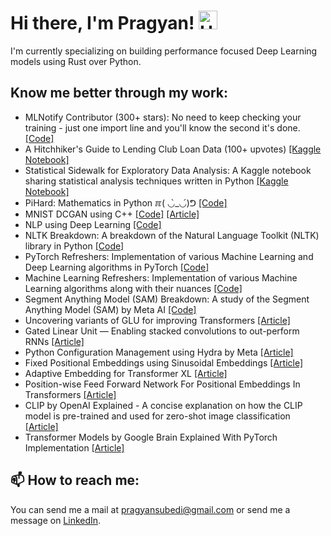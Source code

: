 # Hi there, I'm Pragyan! <img src="https://raw.githubusercontent.com/aemmadi/aemmadi/master/wave.gif" alt="Hello" width="30">

I'm currently specializing on building performance focused Deep Learning models using Rust over Python.

## Know me better through my work:

- MLNotify Contributor (300+ stars): No need to keep checking your training - just one import line and you'll know the second it's done. [[Code]](https://github.com/aporia-ai/mlnotify)
- A Hitchhiker's Guide to Lending Club Loan Data (100+ upvotes) [[Kaggle Notebook]](https://www.kaggle.com/code/pragyanbo/a-hitchhiker-s-guide-to-lending-club-loan-data)
- Statistical Sidewalk for Exploratory Data Analysis: A Kaggle notebook sharing statistical analysis techniques written in Python [[Kaggle Notebook]](https://www.kaggle.com/code/pragyanbo/statistical-sidewalk-for-eda)
- PiHard: Mathematics in Python ℼ( ◡̀_◡́)ᕤ [[Code]](https://github.com/PragyanSubedi/PiHard)
- MNIST DCGAN using C++ [[Code]](https://github.com/PragyanSubedi/MNIST-DCGAN-PyTorchCPP) [[Article]](https://medium.com/@pragyansubedi/pytorch-c-frontend-build-a-mnist-dcgan-using-c-34ed4a257d26)
- NLP using Deep Learning [[Code]](https://github.com/PragyanSubedi/NLP-Deep-Learning)
- NLTK Breakdown: A breakdown of the Natural Language Toolkit (NLTK) library in Python [[Code]](https://github.com/PragyanSubedi/NLTK-Breakdown/tree/main)
- PyTorch Refreshers: Implementation of various Machine Learning and Deep Learning algorithms in PyTorch [[Code]](https://github.com/PragyanSubedi/PyTorch-Refreshers)
- Machine Learning Refreshers: Implementation of various Machine Learning algorithms along with their nuances [[Code]](https://github.com/PragyanSubedi/Machine-Learning-Refreshers)
- Segment Anything Model (SAM) Breakdown: A study of the Segment Anything Model (SAM) by Meta AI [[Code]](https://github.com/PragyanSubedi/Segment-Anything-Model-Breakdown)
- Uncovering variants of GLU for improving Transformers [[Article]](https://medium.com/@pragyansubedi/uncovering-variants-of-glu-for-improving-transformers-d503cd87ea71)
- Gated Linear Unit — Enabling stacked convolutions to out-perform RNNs [[Article]](https://medium.com/@pragyansubedi/gated-linear-unit-enabling-stacked-convolutions-to-out-perform-rnns-ea08daa653b8)
- Python Configuration Management using Hydra by Meta [[Article]](https://medium.com/coinmonks/python-configuration-management-using-hydra-by-meta-e24586d53ef2)
- Fixed Positional Embeddings using Sinusoidal Embeddings [[Article]](https://medium.com/@pragyansubedi/generating-fixed-positional-embeddings-for-input-sequences-using-sinusoidal-embeddings-f09d3d1d9ccf)
- Adaptive Embedding for Transformer XL [[Article]](https://medium.com/@pragyansubedi/adaptive-embedding-for-transformer-xl-ef8f9f80d88c)
- Position-wise Feed Forward Network For Positional Embeddings In Transformers [[Article]](https://medium.com/@pragyansubedi/position-wise-feed-forward-network-for-positional-embeddings-in-transformers-74e71f5a20e)
- CLIP by OpenAI Explained - A concise explanation on how the CLIP model is pre-trained and used for zero-shot image classification [[Article]](https://medium.com/@pragyansubedi/clip-by-openai-explained-1e4c38644356)
- Transformer Models by Google Brain Explained With PyTorch Implementation [[Article]](https://medium.com/@pragyansubedi/transformer-models-by-google-brain-explained-with-pytorch-implementation-7eeb62cceeaa)

## 📫 How to reach me:

You can send me a mail at pragyansubedi@gmail.com or send me a message on <a href="https://www.linkedin.com/in/pragyanbo/">LinkedIn</a>.

